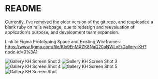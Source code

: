 # README

Currently, I've removed  the older version of the git repo, and reuploaded a blank ruby on rails webpage, due to redesign and reevaluation of application's purpose, and development team expansion. 

Link to Figma Prototyping Space and Existing Wireframes: https://www.figma.com/file/Klx9EnMXZK8NaQ20aNWLoE/Gallery-KH?node-id=0%3A1

![Gallery KH Screen Shot 2](https://user-images.githubusercontent.com/56949321/194945940-bb742494-3b48-49d8-8876-9d9b90ae3cf7.jpg)
![Gallery KH Screen Shot 3](https://user-images.githubusercontent.com/56949321/194945942-1fe51aaa-739d-44da-80df-e8278b724977.jpg)
![Gallery KH Screen Shot 4](https://user-images.githubusercontent.com/56949321/194945943-72183fb7-2587-438b-8d58-e1fc4819d56c.jpg)
![Gallery KH Screen Shot 5](https://user-images.githubusercontent.com/56949321/194945945-5562a6b2-1f09-4185-b569-e910fb360609.jpg)
![Gallery KH Screen Shot](https://user-images.githubusercontent.com/56949321/194945948-bb3c5f5e-7661-4398-9cd6-2786c98b8215.jpg)

